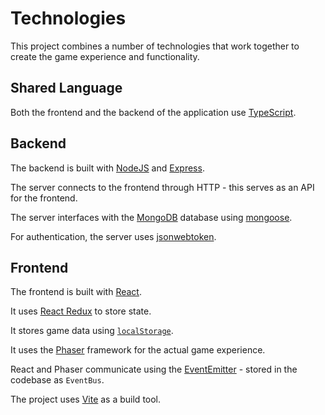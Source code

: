 # Technologies
This project combines a number of technologies that work together to create the game experience and functionality.

## Shared Language
Both the frontend and the backend of the application use [TypeScript](https://www.typescriptlang.org/).

## Backend
The backend is built with [NodeJS](https://nodejs.org/en) and [Express](https://expressjs.com/).

The server connects to the frontend through HTTP - this serves as an API for the frontend.

The server interfaces with the [MongoDB](https://www.mongodb.com/) database using [mongoose](https://mongoosejs.com/).

For authentication, the server uses [jsonwebtoken](https://www.npmjs.com/package/jsonwebtoken).

## Frontend
The frontend is built with [React](https://react.dev/).

It uses [React Redux](https://react-redux.js.org/) to store state.

It stores game data using [`localStorage`](https://developer.mozilla.org/en-US/docs/Web/API/Window/localStorage).

It uses the [Phaser](https://phaser.io/) framework for the actual game experience.

React and Phaser communicate using the [EventEmitter](https://newdocs.phaser.io/docs/3.70.0/Phaser.Events.EventEmitter) - stored in the codebase as `EventBus`.

The project uses [Vite](https://vitejs.dev/) as a build tool.
